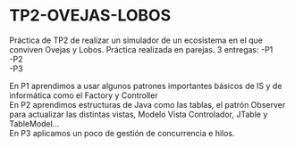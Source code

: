 # TP2-OVEJAS-LOBOS
Práctica de TP2 de realizar un simulador de un ecosistema en el que conviven Ovejas y Lobos. Práctica realizada en parejas. 3 entregas:
-P1 <br>
-P2 <br>
-P3 <br>

En P1 aprendimos a usar algunos patrones importantes básicos de IS y de informática como el Factory y Controller <br>
En P2 aprendimos estructuras de Java como las tablas, el patrón Observer para actualizar las distintas vistas, Modelo Vista Controlador, JTable y TableModel... <br>
En P3 aplicamos un poco de gestión de concurrencia e hilos.
